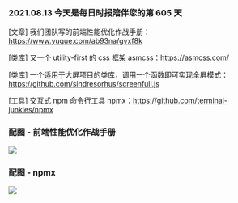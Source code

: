 ### 2021.08.13 今天是每日时报陪伴您的第 605 天

[文章] 我们团队写的前端性能优化作战手册：<https://www.yuque.com/ab93na/gvxf8k>

[类库] 又一个 utility-first 的 css 框架 asmcss：<https://asmcss.com/>

[类库] 一个适用于大屏项目的类库，调用一个函数即可实现全屏模式：<https://github.com/sindresorhus/screenfull.js>

[工具] 交互式 npm 命令行工具 npmx：<https://github.com/terminal-junkies/npmx>

### 配图 - 前端性能优化作战手册

![](http://qn.40zhe.com/zaobao/20210813113653.png)

### 配图 - npmx

![](https://camo.githubusercontent.com/1cc1d77db1b33947d9c7c43839083a28d7814149980b5b9ce0622a250903c539/68747470733a2f2f61736369696e656d612e6f72672f612f37616a7a34364a4156445652396e56355a4d77684c4c7a41542e737667)
